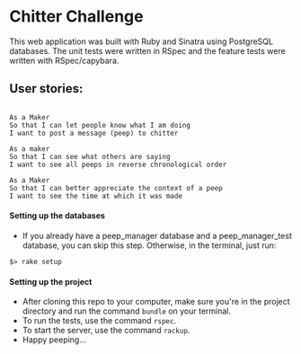 Chitter Challenge
=================

This web application was built with Ruby and Sinatra using PostgreSQL databases. The unit tests were written in RSpec and the feature tests were written with RSpec/capybara.

User stories:
-------

```

As a Maker
So that I can let people know what I am doing  
I want to post a message (peep) to chitter

As a maker
So that I can see what others are saying  
I want to see all peeps in reverse chronological order

As a Maker
So that I can better appreciate the context of a peep
I want to see the time at which it was made

```

#### Setting up the databases
- If you already have a peep_manager database and a peep_manager_test database, you can skip this step. Otherwise, in the terminal, just run:

```
$> rake setup
```

#### Setting up the project
- After cloning this repo to your computer, make sure you're in the project directory and run the command `bundle` on your terminal.
- To run the tests, use the command `rspec`.
- To start the server, use the command `rackup`.
- Happy peeping...
